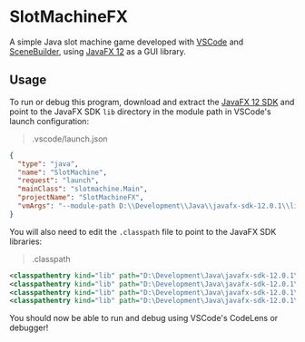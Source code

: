 SlotMachineFX
=============

A simple Java slot machine game developed with
[VSCode](https://code.visualstudio.com/) and
[SceneBuilder](https://gluonhq.com/products/scene-builder/),
using [JavaFX 12](https://openjfx.io/) as a GUI library.

## Usage

To run or debug this program, download and extract the
[JavaFX 12 SDK](https://gluonhq.com/products/javafx/) and point to the
JavaFX SDK `lib` directory in the module path in VSCode's launch configuration:

> .vscode/launch.json

```json
{
  "type": "java",
  "name": "SlotMachine",
  "request": "launch",
  "mainClass": "slotmachine.Main",
  "projectName": "SlotMachineFX",
  "vmArgs": "--module-path D:\\Development\\Java\\javafx-sdk-12.0.1\\lib\\ --add-modules javafx.controls,javafx.fxml"
}
```

You will also need to edit the `.classpath` file to point to the JavaFX SDK libraries:

> .classpath

```xml
<classpathentry kind="lib" path="D:\Development\Java\javafx-sdk-12.0.1\lib\javafx.base.jar"/>
<classpathentry kind="lib" path="D:\Development\Java\javafx-sdk-12.0.1\lib\javafx.graphics.jar"/>
<classpathentry kind="lib" path="D:\Development\Java\javafx-sdk-12.0.1\lib\javafx.controls.jar"/>
<classpathentry kind="lib" path="D:\Development\Java\javafx-sdk-12.0.1\lib\javafx.fxml.jar"/>
```

You should now be able to run and debug using VSCode's CodeLens or debugger!
